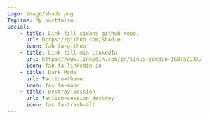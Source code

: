 ```yaml
---
Logo: image/shade.png
Tagline: My portfolio.
Social:
    - title: Link till sidans github repo.
      url: https://github.com/Shad-e
      icon: fab fa-github
    - title: Link till min LinkedIn.
      url: https://www.linkedin.com/in/linus-sandin-1697b2137/
      icon: fab fa-linkedin-in
    - title: Dark Mode
      url: ?action=theme
      icon: fas fa-moon
    - title: Destroy Session
      url: ?action=session_destroy
      icon: fas fa-trash-alt
---
```


